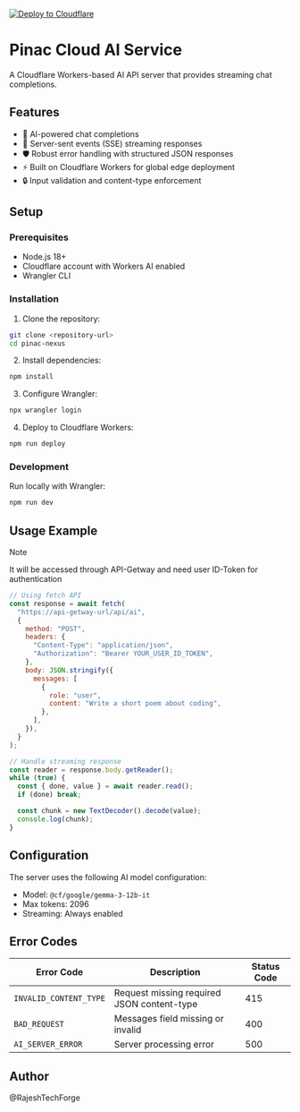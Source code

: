 [![Deploy to Cloudflare](https://deploy.workers.cloudflare.com/button)](https://deploy.workers.cloudflare.com/?url=https://github.com/cloudflare/templates/tree/main/text-to-image-template)

# Pinac Cloud AI Service

A Cloudflare Workers-based AI API server that provides streaming chat completions.

## Features

- 🤖 AI-powered chat completions
- 📡 Server-sent events (SSE) streaming responses
- 🛡️ Robust error handling with structured JSON responses
- ⚡ Built on Cloudflare Workers for global edge deployment
- 🔒 Input validation and content-type enforcement

## Setup

### Prerequisites

- Node.js 18+
- Cloudflare account with Workers AI enabled
- Wrangler CLI

### Installation

1. Clone the repository:

```bash
git clone <repository-url>
cd pinac-nexus
```

2. Install dependencies:

```bash
npm install
```

3. Configure Wrangler:

```bash
npx wrangler login
```

4. Deploy to Cloudflare Workers:

```bash
npm run deploy
```

### Development

Run locally with Wrangler:

```bash
npm run dev
```

## Usage Example

> [!NOTE]
> It will be accessed through API-Getway and need user ID-Token for authentication

```javascript
// Using fetch API
const response = await fetch(
  "https://api-getway-url/api/ai",
  {
    method: "POST",
    headers: {
      "Content-Type": "application/json",
      "Authorization": "Bearer YOUR_USER_ID_TOKEN",
    },
    body: JSON.stringify({
      messages: [
        {
          role: "user",
          content: "Write a short poem about coding",
        },
      ],
    }),
  }
);

// Handle streaming response
const reader = response.body.getReader();
while (true) {
  const { done, value } = await reader.read();
  if (done) break;

  const chunk = new TextDecoder().decode(value);
  console.log(chunk);
}
```

## Configuration

The server uses the following AI model configuration:

- Model: `@cf/google/gemma-3-12b-it`
- Max tokens: 2096
- Streaming: Always enabled

## Error Codes

| Error Code              | Description                                | Status Code |
| ----------------------- | ------------------------------------------ | ----------- |
| `INVALID_CONTENT_TYPE`  | Request missing required JSON content-type | 415         |
| `BAD_REQUEST`           | Messages field missing or invalid          | 400         |
| `AI_SERVER_ERROR`       | Server processing error                    | 500         |

## Author

@RajeshTechForge
